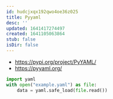 ```yaml
---
id: hudcjxqx192qwo4oe36z025
title: Pyyaml
desc: ''
updated: 1641417274497
created: 1641105063864
stub: false
isDir: false
---
```



- <https://pypi.org/project/PyYAML/>
- <https://pyyaml.org/>

```python
import yaml
with open("example.yaml") as file:
	data = yaml.safe_load(file.read())
```
